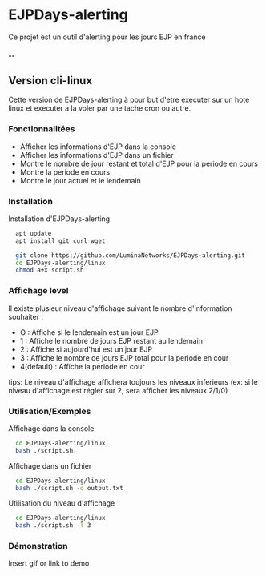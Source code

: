
# EJPDays-alerting

Ce projet est un outil d'alerting pour les jours EJP en france


##### --
## Version cli-linux

Cette version de EJPDays-alerting à pour but d'etre executer sur un hote linux et executer a la voler par une tache cron ou autre.




### Fonctionnalitées

- Afficher les informations d'EJP dans la console
- Afficher les informations d'EJP dans un fichier
- Montre le nombre de jour restant et total d'EJP pour la periode en cours
- Montre la periode en cours
- Montre le jour actuel et le lendemain


### Installation

Installation d'EJPDays-alerting

```bash
  apt update
  apt install git curl wget

  git clone https://github.com/LuminaNetworks/EJPDays-alerting.git
  cd EJPDays-alerting/linux
  chmod a+x script.sh
```
    
### Affichage level

Il existe plusieur niveau d'affichage suivant le nombre d'information souhaiter :

- O : Affiche si le lendemain est un jour EJP
- 1 : Affiche le nombre de jours EJP restant au lendemain
- 2 : Affiche si aujourd'hui est un jour EJP
- 3 : Affiche le nombre de jours EJP total pour la periode en cour
- 4(default) : Affiche la periode en cour

tips: Le niveau d'affichage affichera toujours les niveaux inferieurs
(ex: si le niveau d'affichage est régler sur 2, sera afficher les niveaux 2/1/0)
### Utilisation/Exemples

Affichage dans la console
```bash
  cd EJPDays-alerting/linux 
  bash ./script.sh
```

Affichage dans un fichier
```bash
  cd EJPDays-alerting/linux 
  bash ./script.sh -o output.txt
```

Utilisation du niveau d'affichage
```bash
  cd EJPDays-alerting/linux 
  bash ./script.sh -l 3
```
### Démonstration

Insert gif or link to demo

